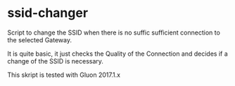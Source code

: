 ssid-changer
============

Script to change the SSID when there is no suffic sufficient connection to the selected Gateway.

It is quite basic, it just checks the Quality of the Connection and decides if a change of the SSID is necessary.

This skript is tested with Gluon 2017.1.x
